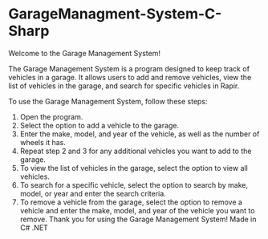﻿# GarageManagment-System-C-Sharp
Welcome to the Garage Management System!

The Garage Management System is a program designed to keep track of vehicles in a garage. It allows users to add and remove vehicles, view the list of vehicles in the garage, and search for specific vehicles in Rapir.

To use the Garage Management System, follow these steps:

1. Open the program.
2. Select the option to add a vehicle to the garage.
3. Enter the make, model, and year of the vehicle, as well as the number of wheels it has.
4. Repeat step 2 and 3 for any additional vehicles you want to add to the garage.
5. To view the list of vehicles in the garage, select the option to view all vehicles.
6. To search for a specific vehicle, select the option to search by make, model, or year and enter the search criteria.
7. To remove a vehicle from the garage, select the option to remove a vehicle and enter the make, model, and year of the vehicle you want to remove.
Thank you for using the Garage Management System!
Made in C#
.NET
